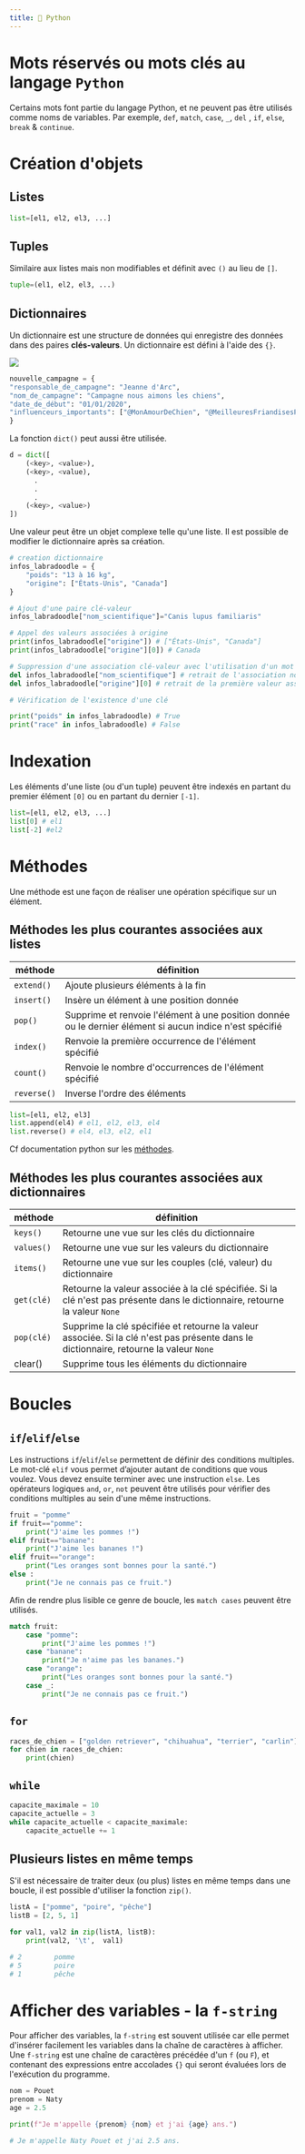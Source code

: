 ```yaml
---
title: 🐍 Python
---
```


# Mots réservés ou mots clés au langage `Python`

Certains mots font partie du langage Python, et ne peuvent pas être utilisés comme noms de variables. Par exemple, `def`, `match`, `case`, `_`, `del` , `if`, `else`, `break` & `continue`.

# Création d'objets

## Listes

```python
list=[el1, el2, el3, ...]
```

## Tuples

Similaire aux listes mais non modifiables et définit avec `()` au lieu de `[]`.

```python
tuple=(el1, el2, el3, ...)
```

## Dictionnaires

Un dictionnaire est une structure de données qui enregistre des données dans des paires **clés-valeurs**. Un dictionnaire est défini à l'aide des `{}`.

![](https://user.oc-static.com/upload/2023/04/29/16827780421019_image9.png)

```Python
nouvelle_campagne = {
"responsable_de_campagne": "Jeanne d'Arc",
"nom_de_campagne": "Campagne nous aimons les chiens",
"date_de_début": "01/01/2020",
"influenceurs_importants": ["@MonAmourDeChien", "@MeilleuresFriandisesPourChiens"]
}
```

La fonction `dict()` peut aussi être utilisée.

```Python
d = dict([
    (<key>, <value>),
    (<key>, <value),
      .
      .
      .
    (<key>, <value>)
])
```

Une valeur peut être un objet complexe telle qu'une liste.
Il est possible de modifier le dictionnaire après sa création.

```python
# creation dictionnaire
infos_labradoodle = {
    "poids": "13 à 16 kg",
    "origine": ["États-Unis", "Canada"]
}

# Ajout d'une paire clé-valeur
infos_labradoodle["nom_scientifique"]="Canis lupus familiaris"

# Appel des valeurs associées à origine
print(infos_labradoodle["origine"]) # ["États-Unis", "Canada"]
print(infos_labradoodle["origine"][0]) # Canada

# Suppression d'une association clé-valeur avec l'utilisation d'un mot clé del
del infos_labradoodle["nom_scientifique"] # retrait de l'association nom_scientifique - Canis lupus familiaris
del infos_labradoodle["origine"][0] # retrait de la première valeur associée à origine

# Vérification de l'existence d'une clé

print("poids" in infos_labradoodle) # True
print("race" in infos_labradoodle) # False

```

# Indexation

Les éléments d'une liste (ou d'un tuple) peuvent être indexés en partant du premier élément `[0]` ou en partant du dernier `[-1]`.

```python
list=[el1, el2, el3, ...]
list[0] # el1
list[-2] #el2
```

# Méthodes

Une méthode est une façon de réaliser une opération spécifique sur un élément.

## Méthodes les plus courantes associées aux listes

| méthode     | définition                                                                                               |
| ----------- | -------------------------------------------------------------------------------------------------------- |
| `extend()`  | Ajoute plusieurs éléments à la fin                                                                       |
| `insert()`  | Insère un élément à une position donnée                                                                  |
| `pop()`     | Supprime et renvoie l'élément à une position donnée ou le dernier élément si aucun indice n'est spécifié |
| `index()`   | Renvoie la première occurrence de l'élément spécifié                                                     |
| `count()`   | Renvoie le nombre d'occurrences de l'élément spécifié                                                    |
| `reverse()` | Inverse l'ordre des éléments                                                                             |

```python
list=[el1, el2, el3]
list.append(el4) # el1, el2, el3, el4
list.reverse() # el4, el3, el2, el1
```

Cf documentation python sur les [méthodes](https://docs.python.org/fr/3/tutorial/datastructures.html).

## Méthodes les plus courantes associées aux dictionnaires

| méthode    | définition                                                                                                                             |
| ---------- | -------------------------------------------------------------------------------------------------------------------------------------- |
| `keys()`   | ​​Retourne une vue sur les clés du dictionnaire                                                                                        |
| `values()` | Retourne une vue sur les valeurs du dictionnaire                                                                                       |
| `items()`  | Retourne une vue sur les couples (clé, valeur) du dictionnaire                                                                         |
| `get(clé)` | Retourne la valeur associée à la clé spécifiée. Si la clé n'est pas présente dans le dictionnaire, retourne la valeur `None`           |
| `pop(clé)` | Supprime la clé spécifiée et retourne la valeur associée. Si la clé n'est pas présente dans le dictionnaire, retourne la valeur `None` |
| clear()    | Supprime tous les éléments du dictionnaire                                                                                             |

# Boucles

## `if`/`elif`/`else`

Les instructions `if`/`elif`/`else` permettent de définir des conditions multiples. Le mot-clé `elif` vous permet d’ajouter autant de conditions que vous voulez. Vous devez ensuite terminer avec une instruction `else`. Les opérateurs logiques `and`, `or`, `not` peuvent être utilisés pour vérifier des conditions multiples au sein d'une même instructions.

```python
fruit = "pomme"
if fruit=="pomme":
    print("J'aime les pommes !")
elif fruit=="banane":
    print("J'aime les bananes !")
elif fruit=="orange":
    print("Les oranges sont bonnes pour la santé.")
else :
    print("Je ne connais pas ce fruit.")
```

Afin de rendre plus lisible ce genre de boucle, les `match cases` peuvent être utilisés.

```python
match fruit:
    case "pomme":
        print("J'aime les pommes !")
    case "banane":
        print("Je n'aime pas les bananes.")
    case "orange":
        print("Les oranges sont bonnes pour la santé.")
    case _:
        print("Je ne connais pas ce fruit.")
```

## `for`

```python
races_de_chien = ["golden retriever", "chihuahua", "terrier", "carlin"]
for chien in races_de_chien:
    print(chien)
```

## `while`

```python
capacite_maximale = 10
capacite_actuelle = 3
while capacite_actuelle < capacite_maximale:
    capacite_actuelle += 1
```

## Plusieurs listes en même temps

S'il est nécessaire de traiter deux (ou plus) listes en même temps dans une boucle, il est possible d'utiliser la fonction `zip()`.

```python
listA = ["pomme", "poire", "pêche"]
listB = [2, 5, 1]

for val1, val2 in zip(listA, listB):
    print(val2, '\t',  val1)

# 2        pomme
# 5        poire
# 1        pêche
```

# Afficher des variables - la `f-string`

Pour afficher des variables, la `f-string` est souvent utilisée car elle permet d'insérer facilement les variables dans la chaîne de caractères à afficher. Une `f-string` est une chaîne de caractères précédée d'un `f` (ou `F`), et contenant des expressions entre accolades `{}` qui seront évaluées lors de l'exécution du programme.

```python
nom = Pouet
prenom = Naty
age = 2.5

print(f"Je m'appelle {prenom} {nom} et j'ai {age} ans.")

# Je m'appelle Naty Pouet et j'ai 2.5 ans.
```
